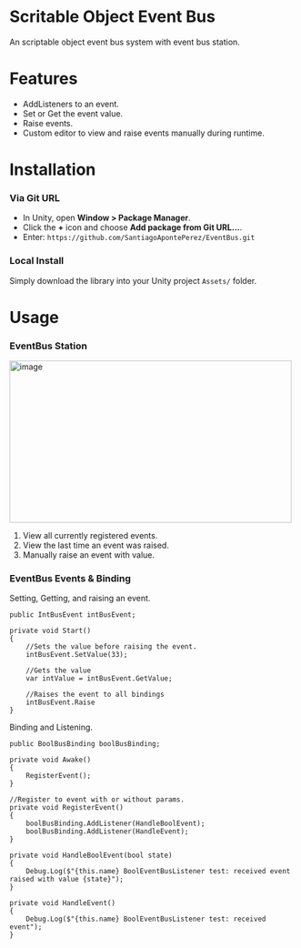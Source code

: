 # Scritable Object Event Bus

An scriptable object event bus system with event bus station.

# Features
- AddListeners to an event.
- Set or Get the event value.
- Raise events.
- Custom editor to view and raise events manually during runtime.

# Installation

### Via Git URL

   - In Unity, open **Window > Package Manager**.
   - Click the **+** icon and choose **Add package from Git URL...**.
   - Enter: `https://github.com/SantiagoApontePerez/EventBus.git`

### Local Install

Simply download the library into your Unity project `Assets/` folder.

# Usage

### EventBus Station

<img width="496" height="285" alt="image" src="https://github.com/user-attachments/assets/94989a04-bef2-4235-8da5-d665bc6cd9a7" />

1. View all currently registered events.
2. View the last time an event was raised.
3. Manually raise an event with value.

### EventBus Events & Binding
Setting, Getting, and raising an event.
```
public IntBusEvent intBusEvent;

private void Start()
{
	//Sets the value before raising the event.
	intBusEvent.SetValue(33);
	
	//Gets the value
	var intValue = intBusEvent.GetValue;
	
	//Raises the event to all bindings
	intBusEvent.Raise
}
```
Binding and Listening.
```
public BoolBusBinding boolBusBinding;

private void Awake()
{
    RegisterEvent();
}

//Register to event with or without params.
private void RegisterEvent()
{
    boolBusBinding.AddListener(HandleBoolEvent);
    boolBusBinding.AddListener(HandleEvent);
}

private void HandleBoolEvent(bool state)
{
    Debug.Log($"{this.name} BoolEventBusListener test: received event raised with value {state}");
}

private void HandleEvent()
{
    Debug.Log($"{this.name} BoolEventBusListener test: received event");
}
```


